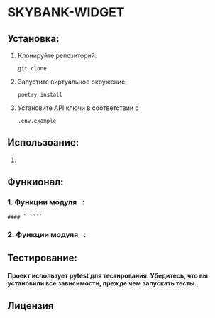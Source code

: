 # SKYBANK-WIDGET
## Установка:
1. Клонируйте репозиторий:
    ```
    git clone 
    ```
2. Запустите виртуальное окружение:
    ```
   poetry install
    ```
3. Установите API ключи в соответствии с
    ```
   .env.example
    ```
## Использоание:
1.
    ```
    ```  
## Функионал:
### 1. Функции модуля ``` ```:
    #### `````` 
### 2. Функции модуля ``` ```:
## Тестирование:
#### Проект использует pytest для тестирования. Убедитесь, что вы установили все зависимости, прежде чем запускать тесты.
## Лицензия